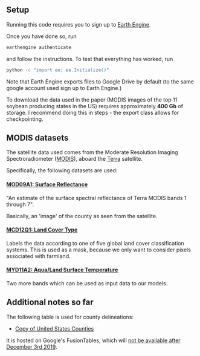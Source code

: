 ## Setup

Running this code requires you to sign up to [Earth Engine](https://developers.google.com/earth-engine/).

Once you have done so, run

```bash
earthengine authenticate
```

and follow the instructions. To test that everything has worked, run

```bash
python -c "import ee; ee.Initialize()"
```

Note that Earth Engine exports files to Google Drive by default (to the same google account used sign up to Earth Engine.)

To download the data used in the paper (MODIS images of the top 11 soybean producing states in the US) requires
approximately **400 Gb** of storage. I recommend doing this in steps - the export class allows for checkpointing.

## MODIS datasets

The satellite data used comes from the Moderate Resolution Imaging Spectroradiometer 
([MODIS](https://en.wikipedia.org/wiki/Moderate_Resolution_Imaging_Spectroradiometer)), aboard the [Terra](https://en.wikipedia.org/wiki/Terra_(satellite))
satellite.

Specifically, the following datasets are used:

#### [MOD09A1: Surface Reflectance](https://lpdaac.usgs.gov/dataset_discovery/modis/modis_products_table/mod09a1_v006)

"An estimate of the surface spectral reflectance of Terra MODIS bands 1 through 7".

Basically, an 'image' of the county as seen from the satellite.

#### [MCD12Q1: Land Cover Type](https://lpdaac.usgs.gov/dataset_discovery/modis/modis_products_table/mcd12q1)

Labels the data according to one of five global land cover classification systems. This is used as a mask, because we only
want to consider pixels associated with farmland.

#### [MYD11A2: Aqua/Land Surface Temperature](https://lpdaac.usgs.gov/dataset_discovery/modis/modis_products_table/myd11a2_v006)

Two more bands which can be used as input data to our models.

## Additional notes so far

The following table is used for county delineations:

* [Copy of United States Counties](https://fusiontables.google.com/data?docid=1S4EB6319wWW2sWQDPhDvmSBIVrD3iEmCLYB7nMM#rows:id=1)

It is hosted on Google's FusionTables, which will [not be available after December 3rd 2019](https://support.google.com/fusiontables/answer/9185417).
